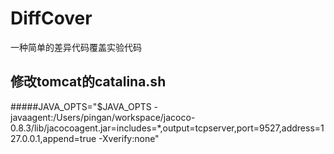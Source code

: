 # DiffCover
一种简单的差异代码覆盖实验代码

## 修改tomcat的catalina.sh
#####JAVA_OPTS="$JAVA_OPTS -javaagent:/Users/pingan/workspace/jacoco-0.8.3/lib/jacocoagent.jar=includes=*,output=tcpserver,port=9527,address=127.0.0.1,append=true -Xverify:none"


